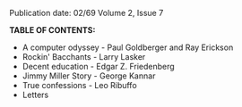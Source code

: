 Publication date: 02/69
Volume 2, Issue 7

**TABLE OF CONTENTS:**
- A computer odyssey - Paul Goldberger and Ray Erickson
- Rockin' Bacchants - Larry Lasker
- Decent education - Edgar Z. Friedenberg
- Jimmy Miller Story - George Kannar
- True confessions - Leo Ribuffo
- Letters


